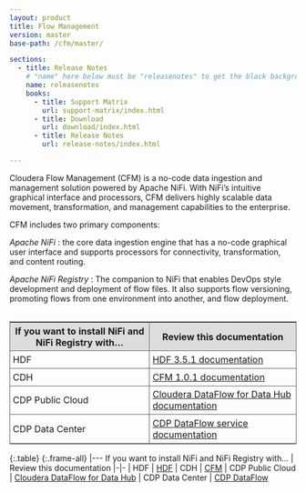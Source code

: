 ```yaml
---
layout: product
title: Flow Management
version: master
base-path: /cfm/master/

sections:
  - title: Release Notes
    # "name" here below must be "releasenotes" to get the black background
    name: releasenotes
    books:
      - title: Support Matrix
        url: support-matrix/index.html
      - title: Download
        url: download/index.html
      - title: Release Notes
        url: release-notes/index.html

---
```


Cloudera Flow Management (CFM) is a no-code data ingestion and
management solution powered by Apache NiFi. With NiFi’s intuitive
graphical interface and processors, CFM delivers highly scalable data
movement, transformation, and management capabilities to the enterprise.

CFM includes two primary components:

*Apache NiFi*
: the core data ingestion engine that has a no-code graphical user
interface and supports processors for connectivity, transformation, and
content routing.

*Apache NiFi Registry*
: The companion to NiFi that enables DevOps style development and
deployment of flow files. It also supports flow versioning, promoting
flows from one environment into another, and flow deployment.

<table style="border-collapse: collapse; border: .5px solid #666; margin-top: 2em;">
  <tr style="background: #ddd">
    <th style="padding: .3rem; border-bottom: .5px solid #666; border-right: .5px solid #666;">If you want to install NiFi and NiFi Registry with…</th>
    <th style="padding: .3rem; border-bottom: .5px solid #666;">Review this documentation </th>
  </tr>
  <tr>
    <td style="padding: .3rem; border-bottom: .5px solid #666; border-right: .5px solid #666;">HDF</td>
    <td style="padding: .3rem; border-bottom: .5px solid #666">
      <a href="/HDPDocuments/HDF3/HDF-3.5.1/index.html">HDF 3.5.1 documentation</a>
    </td>
  </tr>
  <tr style="border-bottom: .5px solid #666">
    <td style="padding: .3rem; border-bottom: .5px solid #666; border-right: .5px solid #666;">CDH</td>
    <td style="padding: .3rem; border-bottom: .5px solid #666">
      <a href="/cfm/master/index.html">CFM 1.0.1 documentation </a>
    </td>
  </tr>
  <tr style="border-bottom: .5px solid #666">
    <td style="padding: .3rem; border-bottom: .5px solid #666; border-right: .5px solid #666;">CDP Public Cloud</td>
    <td style="padding: .3rem; border-bottom: .5px solid #666">
      <a href="/cdf-datahub/master/index.html">Cloudera DataFlow for Data Hub documentation</a>
    </td>
  </tr>
  <tr style="border-bottom: .5px solid #666">
    <td style="padding: .3rem; border-bottom: .5px solid #666; border-right: .5px solid #666;">CDP Data Center</td>
    <td style="padding: .3rem; border-bottom: .5px solid #666">
      <a href="/dataflow/master/index.html">CDP DataFlow service documentation</a>
    </td>
  </tr>
</table>

{:.table}
{:.frame-all}
|---
If you want to install NiFi and NiFi Registry with... | Review this documentation
|-|-
| HDF | [HDF](/HDPDocuments/HDF3/HDF-3.5.1/index.html)
| CDH | [CFM](/cfm/1.0.1/index.html)
| CDP Public Cloud | [Cloudera DataFlow for Data Hub](/cdf-datahub/7.2.0/index.html)
| CDP Data Center | [CDP DataFlow](/dataflow/master/index.html)

